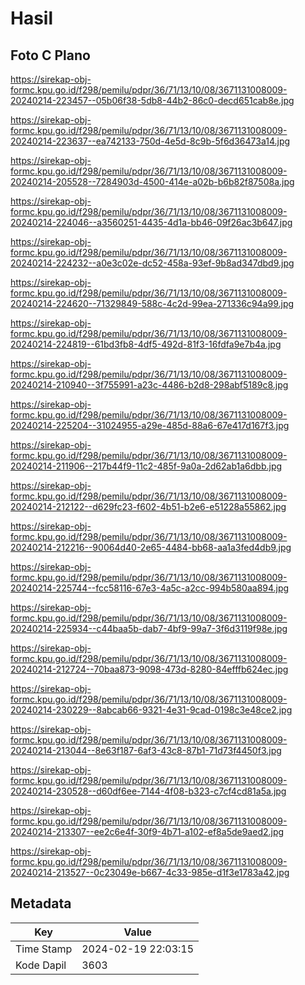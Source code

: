 # Hasil

## Foto C Plano

https://sirekap-obj-formc.kpu.go.id/f298/pemilu/pdpr/36/71/13/10/08/3671131008009-20240214-223457--05b06f38-5db8-44b2-86c0-decd651cab8e.jpg

https://sirekap-obj-formc.kpu.go.id/f298/pemilu/pdpr/36/71/13/10/08/3671131008009-20240214-223637--ea742133-750d-4e5d-8c9b-5f6d36473a14.jpg

https://sirekap-obj-formc.kpu.go.id/f298/pemilu/pdpr/36/71/13/10/08/3671131008009-20240214-205528--7284903d-4500-414e-a02b-b6b82f87508a.jpg

https://sirekap-obj-formc.kpu.go.id/f298/pemilu/pdpr/36/71/13/10/08/3671131008009-20240214-224046--a3560251-4435-4d1a-bb46-09f26ac3b647.jpg

https://sirekap-obj-formc.kpu.go.id/f298/pemilu/pdpr/36/71/13/10/08/3671131008009-20240214-224232--a0e3c02e-dc52-458a-93ef-9b8ad347dbd9.jpg

https://sirekap-obj-formc.kpu.go.id/f298/pemilu/pdpr/36/71/13/10/08/3671131008009-20240214-224620--71329849-588c-4c2d-99ea-271336c94a99.jpg

https://sirekap-obj-formc.kpu.go.id/f298/pemilu/pdpr/36/71/13/10/08/3671131008009-20240214-224819--61bd3fb8-4df5-492d-81f3-16fdfa9e7b4a.jpg

https://sirekap-obj-formc.kpu.go.id/f298/pemilu/pdpr/36/71/13/10/08/3671131008009-20240214-210940--3f755991-a23c-4486-b2d8-298abf5189c8.jpg

https://sirekap-obj-formc.kpu.go.id/f298/pemilu/pdpr/36/71/13/10/08/3671131008009-20240214-225204--31024955-a29e-485d-88a6-67e417d167f3.jpg

https://sirekap-obj-formc.kpu.go.id/f298/pemilu/pdpr/36/71/13/10/08/3671131008009-20240214-211906--217b44f9-11c2-485f-9a0a-2d62ab1a6dbb.jpg

https://sirekap-obj-formc.kpu.go.id/f298/pemilu/pdpr/36/71/13/10/08/3671131008009-20240214-212122--d629fc23-f602-4b51-b2e6-e51228a55862.jpg

https://sirekap-obj-formc.kpu.go.id/f298/pemilu/pdpr/36/71/13/10/08/3671131008009-20240214-212216--90064d40-2e65-4484-bb68-aa1a3fed4db9.jpg

https://sirekap-obj-formc.kpu.go.id/f298/pemilu/pdpr/36/71/13/10/08/3671131008009-20240214-225744--fcc58116-67e3-4a5c-a2cc-994b580aa894.jpg

https://sirekap-obj-formc.kpu.go.id/f298/pemilu/pdpr/36/71/13/10/08/3671131008009-20240214-225934--c44baa5b-dab7-4bf9-99a7-3f6d3119f98e.jpg

https://sirekap-obj-formc.kpu.go.id/f298/pemilu/pdpr/36/71/13/10/08/3671131008009-20240214-212724--70baa873-9098-473d-8280-84efffb624ec.jpg

https://sirekap-obj-formc.kpu.go.id/f298/pemilu/pdpr/36/71/13/10/08/3671131008009-20240214-230229--8abcab66-9321-4e31-9cad-0198c3e48ce2.jpg

https://sirekap-obj-formc.kpu.go.id/f298/pemilu/pdpr/36/71/13/10/08/3671131008009-20240214-213044--8e63f187-6af3-43c8-87b1-71d73f4450f3.jpg

https://sirekap-obj-formc.kpu.go.id/f298/pemilu/pdpr/36/71/13/10/08/3671131008009-20240214-230528--d60df6ee-7144-4f08-b323-c7cf4cd81a5a.jpg

https://sirekap-obj-formc.kpu.go.id/f298/pemilu/pdpr/36/71/13/10/08/3671131008009-20240214-213307--ee2c6e4f-30f9-4b71-a102-ef8a5de9aed2.jpg

https://sirekap-obj-formc.kpu.go.id/f298/pemilu/pdpr/36/71/13/10/08/3671131008009-20240214-213527--0c23049e-b667-4c33-985e-d1f3e1783a42.jpg


## Metadata

| Key        | Value               |
| ---------- | ------------------- |
| Time Stamp | 2024-02-19 22:03:15 |
| Kode Dapil | 3603                |



